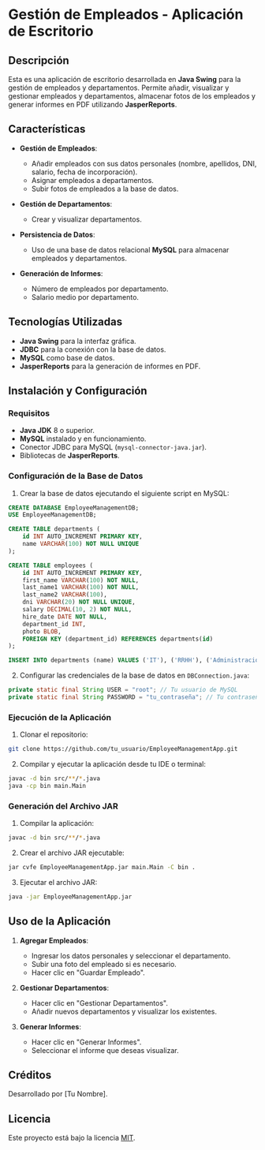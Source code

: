 # Gestión de Empleados - Aplicación de Escritorio

## Descripción
Esta es una aplicación de escritorio desarrollada en **Java Swing** para la gestión de empleados y departamentos. Permite añadir, visualizar y gestionar empleados y departamentos, almacenar fotos de los empleados y generar informes en PDF utilizando **JasperReports**.

## Características
- **Gestión de Empleados**:
    - Añadir empleados con sus datos personales (nombre, apellidos, DNI, salario, fecha de incorporación).
    - Asignar empleados a departamentos.
    - Subir fotos de empleados a la base de datos.

- **Gestión de Departamentos**:
    - Crear y visualizar departamentos.

- **Persistencia de Datos**:
    - Uso de una base de datos relacional **MySQL** para almacenar empleados y departamentos.

- **Generación de Informes**:
    - Número de empleados por departamento.
    - Salario medio por departamento.

## Tecnologías Utilizadas
- **Java Swing** para la interfaz gráfica.
- **JDBC** para la conexión con la base de datos.
- **MySQL** como base de datos.
- **JasperReports** para la generación de informes en PDF.

## Instalación y Configuración

### Requisitos
- **Java JDK** 8 o superior.
- **MySQL** instalado y en funcionamiento.
- Conector JDBC para MySQL (`mysql-connector-java.jar`).
- Bibliotecas de **JasperReports**.

### Configuración de la Base de Datos
1. Crear la base de datos ejecutando el siguiente script en MySQL:

```sql
CREATE DATABASE EmployeeManagementDB;
USE EmployeeManagementDB;

CREATE TABLE departments (
    id INT AUTO_INCREMENT PRIMARY KEY,
    name VARCHAR(100) NOT NULL UNIQUE
);

CREATE TABLE employees (
    id INT AUTO_INCREMENT PRIMARY KEY,
    first_name VARCHAR(100) NOT NULL,
    last_name1 VARCHAR(100) NOT NULL,
    last_name2 VARCHAR(100),
    dni VARCHAR(20) NOT NULL UNIQUE,
    salary DECIMAL(10, 2) NOT NULL,
    hire_date DATE NOT NULL,
    department_id INT,
    photo BLOB,
    FOREIGN KEY (department_id) REFERENCES departments(id)
);

INSERT INTO departments (name) VALUES ('IT'), ('RRHH'), ('Administración'), ('Dirección');
```

2. Configurar las credenciales de la base de datos en `DBConnection.java`:
```java
private static final String USER = "root"; // Tu usuario de MySQL
private static final String PASSWORD = "tu_contraseña"; // Tu contraseña de MySQL
```

### Ejecución de la Aplicación
1. Clonar el repositorio:
```bash
git clone https://github.com/tu_usuario/EmployeeManagementApp.git
```

2. Compilar y ejecutar la aplicación desde tu IDE o terminal:
```bash
javac -d bin src/**/*.java
java -cp bin main.Main
```

### Generación del Archivo JAR
1. Compilar la aplicación:
```bash
javac -d bin src/**/*.java
```

2. Crear el archivo JAR ejecutable:
```bash
jar cvfe EmployeeManagementApp.jar main.Main -C bin .
```

3. Ejecutar el archivo JAR:
```bash
java -jar EmployeeManagementApp.jar
```

## Uso de la Aplicación
1. **Agregar Empleados**:
    - Ingresar los datos personales y seleccionar el departamento.
    - Subir una foto del empleado si es necesario.
    - Hacer clic en "Guardar Empleado".

2. **Gestionar Departamentos**:
    - Hacer clic en "Gestionar Departamentos".
    - Añadir nuevos departamentos y visualizar los existentes.

3. **Generar Informes**:
    - Hacer clic en "Generar Informes".
    - Seleccionar el informe que deseas visualizar.

## Créditos
Desarrollado por [Tu Nombre].

## Licencia
Este proyecto está bajo la licencia [MIT](LICENSE).
